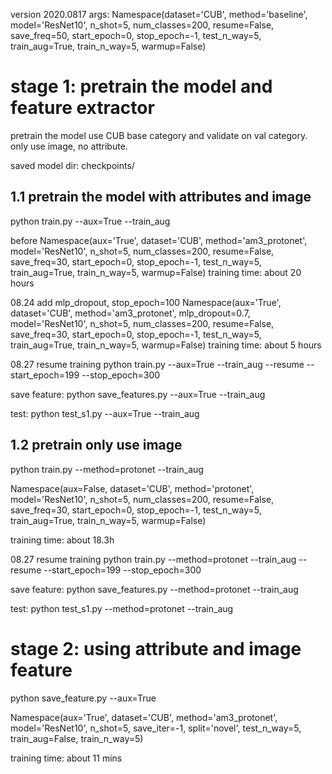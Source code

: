 version 2020.0817
args: 
Namespace(dataset='CUB', method='baseline', model='ResNet10', n_shot=5, num_classes=200, resume=False, save_freq=50, start_epoch=0, stop_epoch=-1, test_n_way=5, train_aug=True, train_n_way=5, warmup=False)

# stage 1:  pretrain the model and feature extractor
pretrain the model use CUB base category and validate on val category. only use image, no attribute. 


saved model dir: checkpoints/


## 1.1 pretrain the model with attributes and image
python train.py --aux=True --train_aug

before
Namespace(aux='True', dataset='CUB', method='am3_protonet', model='ResNet10', n_shot=5, num_classes=200, resume=False, save_freq=30, start_epoch=0, stop_epoch=-1, test_n_way=5, train_aug=True, train_n_way=5, warmup=False)
training time: about 20 hours

08.24  add mlp_dropout, stop_epoch=100
Namespace(aux='True', dataset='CUB', method='am3_protonet', mlp_dropout=0.7, model='ResNet10', n_shot=5, num_classes=200, resume=False, save_freq=30, start_epoch=0, stop_epoch=-1, test_n_way=5, train_aug=True, train_n_way=5, warmup=False)
training time: about 5 hours

08.27 resume training
python train.py --aux=True --train_aug --resume --start_epoch=199 --stop_epoch=300

save feature:
python save_features.py --aux=True --train_aug

test:
python test_s1.py --aux=True --train_aug

## 1.2 pretrain only use image
python train.py --method=protonet --train_aug

Namespace(aux=False, dataset='CUB', method='protonet', model='ResNet10', n_shot=5, num_classes=200, resume=False, save_freq=30, start_epoch=0, stop_epoch=-1, test_n_way=5, train_aug=True, train_n_way=5, warmup=False)

training time: about 18.3h

08.27 resume training
python train.py --method=protonet --train_aug --resume --start_epoch=199 --stop_epoch=300

save feature:
python save_features.py --method=protonet --train_aug

test:
python test_s1.py --method=protonet --train_aug

# stage 2: using attribute and image feature


python save_feature.py --aux=True

Namespace(aux='True', dataset='CUB', method='am3_protonet', model='ResNet10', n_shot=5, save_iter=-1, split='novel', test_n_way=5, train_aug=False, train_n_way=5)

training time: about 11 mins
